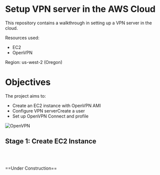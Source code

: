 <h1>Setup VPN server in the AWS Cloud</h1>

This repository contains a walkthrough in setting up a VPN server in the cloud. 

Resources used:
- EC2
- OpenVPN

Region: us-west-2 (Oregon)

<h1>Objectives</h1>
The project aims to:
<ul>
  <li>Create an EC2 instance with OpenVPN AMI</li>
  <li>Configure VPN server</li?
  <li>Create a user</li>
  <li>Set up OpenVPN Connect and profile</li>
</ul>
  <img src="" alt="OpenVPN">

<h2>Stage 1: Create EC2 Instance</h2>
<p><br><br>

==Under Construction==
